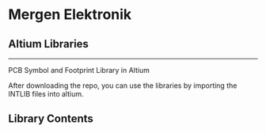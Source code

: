 # Mergen Elektronik
## Altium Libraries

---
PCB Symbol and Footprint Library in Altium

After downloading the repo, you can use the libraries by importing the INTLIB files into altium.

## Library Contents
